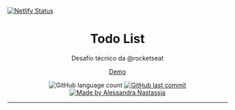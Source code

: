 [![Netlify Status](https://api.netlify.com/api/v1/badges/34b9818e-248a-40d0-a366-ca17a04d394b/deploy-status)](https://app.netlify.com/sites/todo-list/deploys)

<h1 align="center">
  Todo List
</h1>
<p align="center">Desafio técnico da @rocketseat</p>
<p align="center">
  <a href="https://todolist.netlify.app/" target="_black">Demo</a>
</p>
<p align="center">
  <img alt="GitHub language count" src="https://img.shields.io/github/repo-size/Alessandra-Nastassja/todo-list?color=%231E6F9F">
  <a href="https://github.com/Alessandra-Nastassja/PROJECT-WEARISM/commits/master">
    <img alt="GitHub last commit" src="https://img.shields.io/github/last-commit/Alessandra-Nastassja/todo-list?color=%231E6F9F">
  </a>
  <a href="https://www.linkedin.com/in/alessandra-nastassja/">
    <img alt="Made by Alessandra Nastassja" src="https://img.shields.io/badge/made%20by-AlessandraNastassja-%231E6F9F">
  </a>
</p>

****